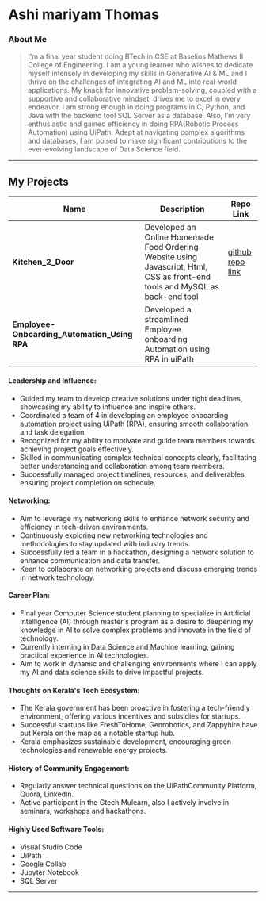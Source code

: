 # Ashi mariyam Thomas

### About Me

> I'm a final year student doing BTech in CSE at Baselios Mathews II College of Engineering. I am a young learner who wishes to dedicate myself intensely in developing my skills in Generative AI & ML and I thrive on the challenges of integrating AI and ML into real-world applications. My knack for innovative problem-solving, coupled with a supportive and collaborative mindset, drives me to excel in every endeavor. I am strong enough in doing programs in C, Python, and Java with the backend tool SQL Server as a database. Also, I’m very enthusiastic and gained efficiency in doing RPA(Robotic Process Automation) using UiPath. Adept at navigating complex algorithms and databases, I am poised to make significant contributions to the ever-evolving landscape of Data Science field.

---

## My Projects

| Name                | Description                                                               | Repo Link                                                      
|---------------------|---------------------------------------------------------------------------|------------------------------------------|
| **Kitchen_2_Door**  | Developed an Online Homemade Food Ordering Website using Javascript, Html, CSS as front-end tools and MySQL as back-end tool |[github repo link](https://github.com/ashimariyam/Kitchen_2_Door.git)   |
| **Employee-Onboarding_Automation_Using RPA**        | Developed a streamlined Employee onboarding Automation using RPA in uiPath    |  

#### Leadership and Influence:

- Guided my team to develop creative solutions under tight deadlines, showcasing my ability to influence and inspire others.
- Coordinated a team of 4 in developing an employee onboarding automation project using UiPath (RPA), ensuring smooth collaboration and task delegation.
- Recognized for my ability to motivate and guide team members towards achieving project goals effectively.
- Skilled in communicating complex technical concepts clearly, facilitating better understanding and collaboration among team members.
- Successfully managed project timelines, resources, and deliverables, ensuring project completion on schedule.


#### Networking:

- Aim to leverage my networking skills to enhance network security and efficiency in tech-driven environments.
- Continuously exploring new networking technologies and methodologies to stay updated with industry trends.
- Successfully led a team in a hackathon, designing a network solution to enhance communication and data transfer.
- Keen to collaborate on networking projects and discuss emerging trends in network technology.


#### Career Plan:

- Final year Computer Science student planning to specialize in Artificial Intelligence (AI) through master's program as a desire to deepening my knowledge in AI to solve complex problems and innovate in the field of technology.
- Currently interning in Data Science and Machine learning, gaining practical experience in AI technologies.
- Aim to work in dynamic and challenging environments where I can apply my AI and data science skills to drive impactful projects.

#### Thoughts on Kerala's Tech Ecosystem:

- The Kerala government has been proactive in fostering a tech-friendly environment, offering various incentives and subsidies for startups.
- Successful startups like FreshToHome, Genrobotics, and Zappyhire have put Kerala on the map as a notable startup hub.
- Kerala emphasizes sustainable development, encouraging green technologies and renewable energy projects.

#### History of Community Engagement:

- Regularly answer technical questions on the UiPathCommunity Platform, Quora, LinkedIn.
- Active participant in the Gtech Mulearn, also I actively involve in seminars, workshops and hackathons.

#### Highly Used Software Tools:

- Visual Studio Code
- UiPath
- Google Collab
- Jupyter Notebook
- SQL Server



---
